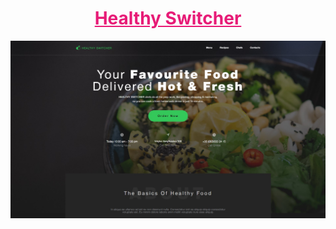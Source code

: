 <h1 style="text-align: center;"><a href="https://ice-cubexq.github.io/HealthySwitcher/home.html" style="color: #e71b77;">Healthy Switcher</a></h1>

<img src="img/screensots/home.jpg" alt="Home page">